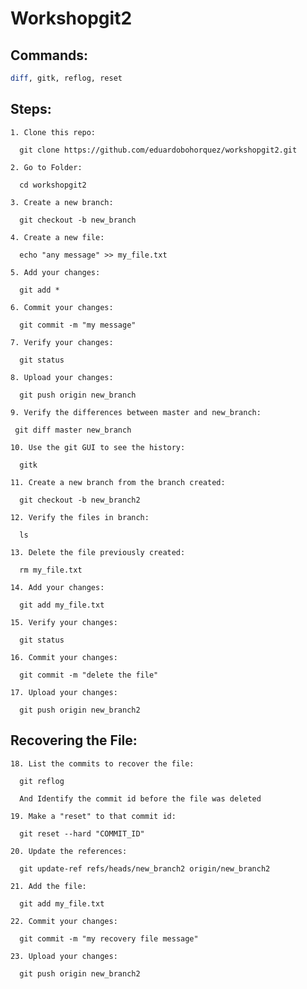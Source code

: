 # Workshopgit2

## Commands:

```bash
diff, gitk, reflog, reset
```

## Steps:

```
1. Clone this repo: 

  git clone https://github.com/eduardobohorquez/workshopgit2.git
```
```
2. Go to Folder:

  cd workshopgit2
```
```
3. Create a new branch: 

  git checkout -b new_branch
```
```
4. Create a new file: 
  
  echo "any message" >> my_file.txt
```
```
5. Add your changes: 
  
  git add *
```
```
6. Commit your changes: 
  
  git commit -m "my message"
```
```
7. Verify your changes: 
  
  git status
```
```
8. Upload your changes: 
  
  git push origin new_branch
```
```
9. Verify the differences between master and new_branch: 
 
 git diff master new_branch
```
```
10. Use the git GUI to see the history: 
  
  gitk
```
```
11. Create a new branch from the branch created: 
  
  git checkout -b new_branch2
```
```
12. Verify the files in branch: 
  
  ls
```
```
13. Delete the file previously created: 
  
  rm my_file.txt
```
```
14. Add your changes: 

  git add my_file.txt
```
```
15. Verify your changes: 

  git status
```
```
16. Commit your changes: 
 
  git commit -m "delete the file"
```  
```
17. Upload your changes: 
  
  git push origin new_branch2
```

## Recovering the File:

```
18. List the commits to recover the file: 
  
  git reflog
  
  And Identify the commit id before the file was deleted
```
```
19. Make a "reset" to that commit id: 

  git reset --hard "COMMIT_ID"
```
```
20. Update the references: 
  
  git update-ref refs/heads/new_branch2 origin/new_branch2
```
```
21. Add the file: 

  git add my_file.txt
```
```
22. Commit your changes: 

  git commit -m "my recovery file message"
```
```
23. Upload your changes: 

  git push origin new_branch2
```
